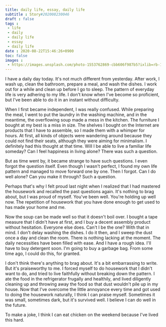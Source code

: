```yaml
---
title: daily life, essay, daily life
subtitle : Story#202008230046
draft : false
tags :
 - life
 - daily
 - daily life
 - essay
 - daily life
date : 2020-08-22T15:46:26+0900
toc: false
images : 
 - https://images.unsplash.com/photo-1553762869-cbb606f987b5?ixlib=rb-1.2.1&q=80&fm=jpg&crop=entropy&cs=tinysrgb&w=1080&fit=max&ixid=eyJhcHBfaWQiOjE1NTU0OX0
---
```


I have a daily day today. It's not much different from yesterday. After work, I wash up, clean the bathroom, prepare a meal, and wash the dishes. I work out for a while and clean up before I go to sleep. The pattern of everyday life is very adhering to my life. I don't know when I've become so proficient, but I've been able to do it in an instant without difficulty.  

When I first became independent, I was really confused. While preparing the meal, I went to put the laundry in the washing machine, and in the meantime, the overflowing soup made a mess in the kitchen. The furniture I bought at my best is a miss in size. The shelves I bought on the Internet are products that I have to assemble, so I made them with a whimper for hours. At first, all kinds of objects were wandering around because they could not find their seats, although they were aiming for minimalism. I definitely had this thought at that time. Will I be able to live a familiar life someday? Can I feel happiness in living alone? There was such a question.  

But as time went by, it became strange to have such questions. I even forgot the question itself. Even though I wasn't perfect, I found my own life pattern and managed to move forward one by one. Then I forgot. Can I do well alone? Can you make it through? Such a question.  

Perhaps that's why I felt proud last night when I realized that I had mastered the housework and recalled the past questions again. It's nothing to brag about, but I was proud of myself. You've been well. You're holding up well now. The repetition of housework that you have done enough to get used to has made your home and me.  

Now the soup can be made well so that it doesn't boil over. I bought a tape measure that I didn't have at first, and I buy a decent assembly product without hesitation. Everyone else does. Can't I be the one? With that in mind. I don't delay washing the dishes. I do it then, and I sweep the dust once a day and clean the room. There is nothing lacking at the moment. The daily necessities have been filled with ease. And I have a rough idea. I'll have to buy detergent soon. I'm going to buy a garbage bag. From some time ago, I could do this, for granted.  

I don't think there's anything to brag about. It's a bit embarrassing to write. But it's praiseworthy to me. I forced myself to do housework that I didn't want to do, and tried to live faithfully without breaking down the pattern. I ate the food in the refrigerator frugally and healthily, and lived diligently cleaning up and throwing away the food so that dust wouldn't pile up in my house. Now that I've overcome the little annoyance every time and got used to doing the housework naturally, I think I can praise myself. Sometimes it was small, sometimes dark, but it's survived well. I believe I can do well in the future.  

To make a joke, I think I can eat chicken on the weekend because I've lived this hard.  

